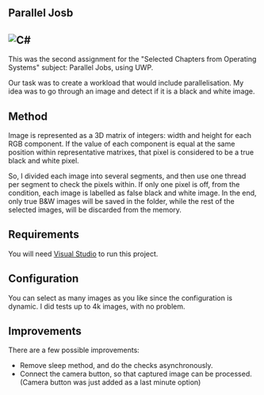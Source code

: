 Parallel Josb
---
![C#](https://img.shields.io/badge/c%23-%23239120.svg?style=for-the-badge&logo=c-sharp&logoColor=white)
--

This was the second assignment for the "Selected Chapters from Operating Systems" subject: Parallel Jobs, using UWP.

Our task was to create a workload that would include parallelisation.
My idea was to go through an image and detect if it is a black and white image.

## Method
Image is represented as a 3D matrix of integers: width and height for each RGB component. If the value of each component is equal at the same position within representative matrixes, that pixel is considered to be a true black and white pixel.

So, I divided each image into several segments, and then use one thread per segment to check the pixels within. If only one pixel is off, from the condition, each image is labelled as false black and white image. In the end, only true B&W images will be saved in the folder, while the rest of the selected images, will be discarded from the memory. 
## Requirements
You will need [Visual Studio](https://visualstudio.microsoft.com/) to run this project.

## Configuration
You can select as many images as you like since the configuration is dynamic. I did tests up to 4k images, with no problem. 

## Improvements
There are a few possible improvements:
* Remove sleep method, and do the checks asynchronously.
* Connect the camera button, so that captured image can be processed. (Camera button was just added as a last minute option)
